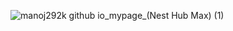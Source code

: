 
![manoj292k github io_mypage_(Nest Hub Max) (1)](https://github.com/manoj292k/mypage/assets/143692735/5c077767-5f9e-4637-9f27-9ee2609d2d3f)
